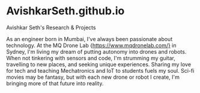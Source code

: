 # AvishkarSeth.github.io
Avishkar Seth's Research &amp; Projects

As an engineer born in Mumbai, I've always been passionate about technology. At the MQ Drone Lab {https://www.mqdronelab.com/} 
in Sydney, I'm living my dream of putting autonomy into drones and robots. When not tinkering with sensors and code, 
I'm strumming my guitar, travelling to new places, and seeking unique experiences. Sharing my love for tech 
and teaching Mechatronics and IoT to students fuels my soul. Sci-fi movies may be fantasy, but with each new 
drone or robot I create, I'm bringing more of that future into reality.
